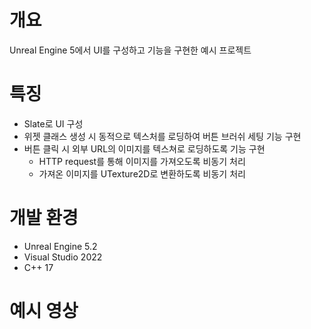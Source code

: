 # 개요
Unreal Engine 5에서 UI를 구성하고 기능을 구현한 예시 프로젝트



# 특징
- Slate로 UI 구성
- 위젯 클래스 생성 시 동적으로 텍스처를 로딩하여 버튼 브러쉬 세팅 기능 구현
- 버튼 클릭 시 외부 URL의 이미지를 텍스쳐로 로딩하도록 기능 구현
  - HTTP request를 통해 이미지를 가져오도록 비동기 처리
  - 가져온 이미지를 UTexture2D로 변환하도록 비동기 처리



# 개발 환경
- Unreal Engine 5.2
- Visual Studio 2022
- C++ 17



# 예시 영상

